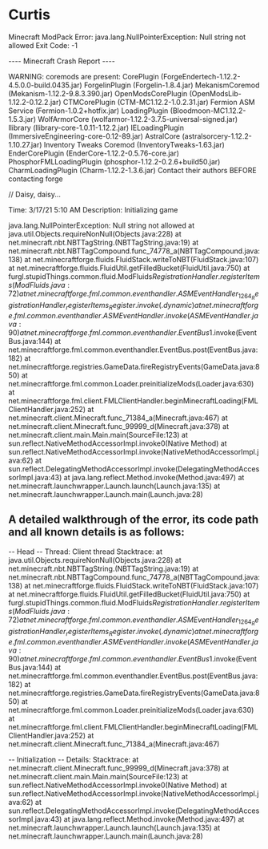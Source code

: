 # Curtis
Minecraft ModPack Error: java.lang.NullPointerException: Null string not allowed Exit Code: -1

---- Minecraft Crash Report ----

WARNING: coremods are present:
  CorePlugin (ForgeEndertech-1.12.2-4.5.0.0-build.0435.jar)
  ForgelinPlugin (Forgelin-1.8.4.jar)
  MekanismCoremod (Mekanism-1.12.2-9.8.3.390.jar)
  OpenModsCorePlugin (OpenModsLib-1.12.2-0.12.2.jar)
  CTMCorePlugin (CTM-MC1.12.2-1.0.2.31.jar)
  Fermion ASM Service (Fermion-1.0.2+hotfix.jar)
  LoadingPlugin (Bloodmoon-MC1.12.2-1.5.3.jar)
  WolfArmorCore (wolfarmor-1.12.2-3.7.5-universal-signed.jar)
  llibrary (llibrary-core-1.0.11-1.12.2.jar)
  IELoadingPlugin (ImmersiveEngineering-core-0.12-89.jar)
  AstralCore (astralsorcery-1.12.2-1.10.27.jar)
  Inventory Tweaks Coremod (InventoryTweaks-1.63.jar)
  EnderCorePlugin (EnderCore-1.12.2-0.5.76-core.jar)
  PhosphorFMLLoadingPlugin (phosphor-1.12.2-0.2.6+build50.jar)
  CharmLoadingPlugin (Charm-1.12.2-1.3.6.jar)
Contact their authors BEFORE contacting forge

// Daisy, daisy...

Time: 3/17/21 5:10 AM
Description: Initializing game

java.lang.NullPointerException: Null string not allowed
	at java.util.Objects.requireNonNull(Objects.java:228)
	at net.minecraft.nbt.NBTTagString.<init>(NBTTagString.java:19)
	at net.minecraft.nbt.NBTTagCompound.func_74778_a(NBTTagCompound.java:138)
	at net.minecraftforge.fluids.FluidStack.writeToNBT(FluidStack.java:107)
	at net.minecraftforge.fluids.FluidUtil.getFilledBucket(FluidUtil.java:750)
	at furgl.stupidThings.common.fluid.ModFluids$RegistrationHandler.registerItems(ModFluids.java:72)
	at net.minecraftforge.fml.common.eventhandler.ASMEventHandler_1264_RegistrationHandler_registerItems_Register.invoke(.dynamic)
	at net.minecraftforge.fml.common.eventhandler.ASMEventHandler.invoke(ASMEventHandler.java:90)
	at net.minecraftforge.fml.common.eventhandler.EventBus$1.invoke(EventBus.java:144)
	at net.minecraftforge.fml.common.eventhandler.EventBus.post(EventBus.java:182)
	at net.minecraftforge.registries.GameData.fireRegistryEvents(GameData.java:850)
	at net.minecraftforge.fml.common.Loader.preinitializeMods(Loader.java:630)
	at net.minecraftforge.fml.client.FMLClientHandler.beginMinecraftLoading(FMLClientHandler.java:252)
	at net.minecraft.client.Minecraft.func_71384_a(Minecraft.java:467)
	at net.minecraft.client.Minecraft.func_99999_d(Minecraft.java:378)
	at net.minecraft.client.main.Main.main(SourceFile:123)
	at sun.reflect.NativeMethodAccessorImpl.invoke0(Native Method)
	at sun.reflect.NativeMethodAccessorImpl.invoke(NativeMethodAccessorImpl.java:62)
	at sun.reflect.DelegatingMethodAccessorImpl.invoke(DelegatingMethodAccessorImpl.java:43)
	at java.lang.reflect.Method.invoke(Method.java:497)
	at net.minecraft.launchwrapper.Launch.launch(Launch.java:135)
	at net.minecraft.launchwrapper.Launch.main(Launch.java:28)


A detailed walkthrough of the error, its code path and all known details is as follows:
---------------------------------------------------------------------------------------

-- Head --
Thread: Client thread
Stacktrace:
	at java.util.Objects.requireNonNull(Objects.java:228)
	at net.minecraft.nbt.NBTTagString.<init>(NBTTagString.java:19)
	at net.minecraft.nbt.NBTTagCompound.func_74778_a(NBTTagCompound.java:138)
	at net.minecraftforge.fluids.FluidStack.writeToNBT(FluidStack.java:107)
	at net.minecraftforge.fluids.FluidUtil.getFilledBucket(FluidUtil.java:750)
	at furgl.stupidThings.common.fluid.ModFluids$RegistrationHandler.registerItems(ModFluids.java:72)
	at net.minecraftforge.fml.common.eventhandler.ASMEventHandler_1264_RegistrationHandler_registerItems_Register.invoke(.dynamic)
	at net.minecraftforge.fml.common.eventhandler.ASMEventHandler.invoke(ASMEventHandler.java:90)
	at net.minecraftforge.fml.common.eventhandler.EventBus$1.invoke(EventBus.java:144)
	at net.minecraftforge.fml.common.eventhandler.EventBus.post(EventBus.java:182)
	at net.minecraftforge.registries.GameData.fireRegistryEvents(GameData.java:850)
	at net.minecraftforge.fml.common.Loader.preinitializeMods(Loader.java:630)
	at net.minecraftforge.fml.client.FMLClientHandler.beginMinecraftLoading(FMLClientHandler.java:252)
	at net.minecraft.client.Minecraft.func_71384_a(Minecraft.java:467)

-- Initialization --
Details:
Stacktrace:
	at net.minecraft.client.Minecraft.func_99999_d(Minecraft.java:378)
	at net.minecraft.client.main.Main.main(SourceFile:123)
	at sun.reflect.NativeMethodAccessorImpl.invoke0(Native Method)
	at sun.reflect.NativeMethodAccessorImpl.invoke(NativeMethodAccessorImpl.java:62)
	at sun.reflect.DelegatingMethodAccessorImpl.invoke(DelegatingMethodAccessorImpl.java:43)
	at java.lang.reflect.Method.invoke(Method.java:497)
	at net.minecraft.launchwrapper.Launch.launch(Launch.java:135)
	at net.minecraft.launchwrapper.Launch.main(Launch.java:28)

